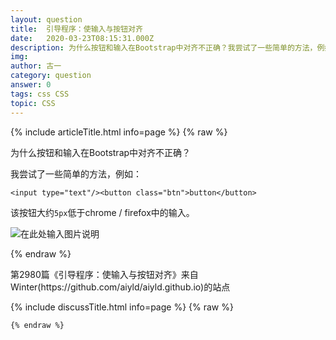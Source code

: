 ```yaml
---
layout: question
title:  引导程序：使输入与按钮对齐
date:   2020-03-23T08:15:31.000Z
description: 为什么按钮和输入在Bootstrap中对齐不正确？我尝试了一些简单的方法，例如：<input type="text"/><button class...
img: 
author: 古一
category: question
answer: 0
tags: css CSS
topic: CSS
---
```

<div class="article-root">
  <div class="article">
    {% include articleTitle.html info=page %}
    {% raw %}
    <div class="article-content"><p><font style="vertical-align: inherit;"><font style="vertical-align: inherit;">为什么按钮和输入在Bootstrap中对齐不正确？</font></font></p>

<p><font style="vertical-align: inherit;"><font style="vertical-align: inherit;">我尝试了一些简单的方法，例如：</font></font></p>

<pre><code>&lt;input type="text"/&gt;&lt;button class="btn"&gt;button&lt;/button&gt;
</code></pre>

<p><font style="vertical-align: inherit;"><font style="vertical-align: inherit;">该按钮大约</font></font><code>5px</code><font style="vertical-align: inherit;"><font style="vertical-align: inherit;">低于chrome / firefox中的输入。</font></font></p>

<p><img src="https://www.samyoc.com//uploads/users/24004/images/thumbnails/1584951204177.png" data-src="https://www.samyoc.com//uploads/users/24004/images/1584951204177.png" alt="在此处输入图片说明"></p></div>
    {% endraw %}
  </div>
  <p class="winter_mark">第2980篇《引导程序：使输入与按钮对齐》来自Winter(https://github.com/aiyld/aiyld.github.io)的站点</p>
  <div class="discuss-wrapper">
    {% include discussTitle.html info=page %}
    {% raw %}
    
    {% endraw %}
  </div>
<div>

